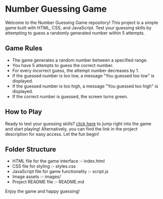 # Number Guessing Game

Welcome to the Number Guessing Game repository! This project is a simple game built with HTML, CSS, and JavaScript. Test your guessing skills by attempting to guess a randomly generated number within 5 attempts.

## Game Rules

- The game generates a random number between a specified range.
- You have 5 attempts to guess the correct number.
- For every incorrect guess, the attempt number decreases by 1.
- If the guessed number is too low, a message "You guessed too low" is displayed.
- If the guessed number is too high, a message "You guessed too high" is displayed.
- If the correct number is guessed, the screen turns green.

## How to Play

Ready to test your guessing skills? [click here](file:///C:/Users/dhana/OneDrive/Documents/Guessing%20Game/index.html) to jump right into the game and start playing! Alternatively, you can find the link in the project description for easy access. Let the fun begin!

## Folder Structure

- HTML file for the game interface :- index.html      
- CSS file for styling :- styles.css      
- JavaScript file for game functionality :- script.js       
- Image assets :- images/          
- Project README file :- README.md

Enjoy the game and happy guessing!
